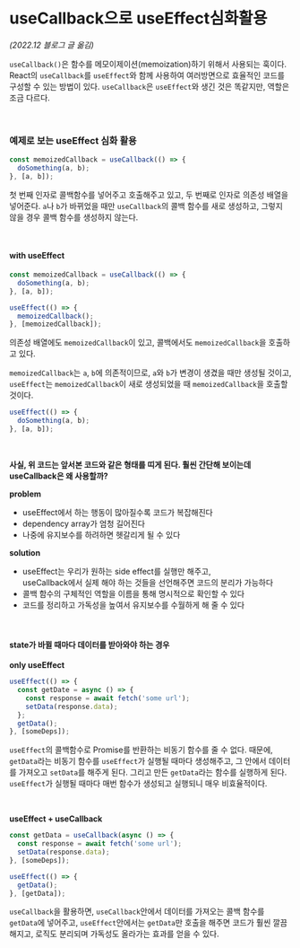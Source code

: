# useCallback으로 useEffect심화활용

_(2022.12 블로그 글 옮김)_

`useCallback()`은 함수를 메모이제이션(memoization)하기 위해서 사용되는 훅이다. React의 `useCallback`를 `useEffect`와 함께 사용하여 여러방면으로 효율적인 코드를 구성할 수 있는 방법이 있다. `useCallback`은 `useEffect`와 생긴 것은 똑같지만, 역할은 조금 다르다.

<br>

### 예제로 보는 useEffect 심화 활용

```jsx
const memoizedCallback = useCallback(() => {
  doSomething(a, b);
}, [a, b]);
```

첫 번째 인자로 콜백함수를 넣어주고 호출해주고 있고, 두 번째로 인자로 의존성 배열을 넣어준다. `a`나 `b`가 바뀌었을 때만 `useCallback`의 콜백 함수를 새로 생성하고, 그렇지 않을 경우 콜백 함수를 생성하지 않는다.

<br>

#### with useEffect

```jsx
const memoizedCallback = useCallback(() => {
  doSomething(a, b);
}, [a, b]);

useEffect(() => {
  memoizedCallback();
}, [memoizedCallback]);
```

의존성 배열에도 `memoizedCallback`이 있고, 콜백에서도 `memoizedCallback`을 호출하고 있다.

`memoizedCallback`는 `a`, `b`에 의존적이므로, `a`와 `b`가 변경이 생겼을 때만 생성될 것이고, `useEffect`는 `memoizedCallback`이 새로 생성되었을 때 `memoizedCallback`을 호출할 것이다.

```jsx
useEffect(() => {
  doSomething(a, b);
}, [a, b]);
```

<br>

**사실, 위 코드는 앞서본 코드와 같은 형태를 띠게 된다. 훨씬 간단해 보이는데 useCallback은 왜 사용할까?**

**problem**

- useEffect에서 하는 행동이 많아질수록 코드가 복잡해진다
- dependency array가 엄청 길어진다
- 나중에 유지보수를 하려하면 헷갈리게 될 수 있다

**solution**

- useEffect는 우리가 원하는 side effect를 실행만 해주고,  
  useCallback에서 실제 해야 하는 것들을 선언해주면 코드의 분리가 가능하다
- 콜백 함수의 구체적인 역할을 이름을 통해 명시적으로 확인할 수 있다
- 코드를 정리하고 가독성을 높여서 유지보수를 수월하게 해 줄 수 있다

<br>

#### state가 바뀔 때마다 데이터를 받아와야 하는 경우

**only useEffect**

```jsx
useEffect(() => {
  const getDate = async () => {
    const response = await fetch('some url');
    setData(response.data);
  };
  getData();
}, [someDeps]);
```

`useEffect`의 콜백함수로 Promise를 반환하는 비동기 함수를 줄 수 없다. 때문에, `getData`라는 비동기 함수를 `useEffect`가 실행될 때마다 생성해주고, 그 안에서 데이터를 가져오고 `setData`를 해주게 된다. 그리고 만든 `getData`라는 함수를 실행하게 된다. `useEffect`가 실행될 때마다 매번 함수가 생성되고 실행되니 매우 비효율적이다.

<br>

**useEffect + useCallback**

```jsx
const getData = useCallback(async () => {
  const response = await fetch('some url');
  setData(response.data);
}, [someDeps]);

useEffect(() => {
  getData();
}, [getData]);
```

`useCallback`을 활용하면, `useCallback`안에서 데이터를 가져오는 콜백 함수를 `getData`에 넣어주고, `useEffect`안에서는 `getData`만 호출을 해주면 코드가 훨씬 깔끔해지고, 로직도 분리되며 가독성도 올라가는 효과를 얻을 수 있다.
